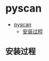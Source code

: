 # pyscan

<!-- @import "[TOC]" {cmd="toc" depthFrom=1 depthTo=3 orderedList=false} -->

<!-- code_chunk_output -->

- [pyscan](#pyscan)
  - [安装过程](#安装过程)

<!-- /code_chunk_output -->

## 安装过程